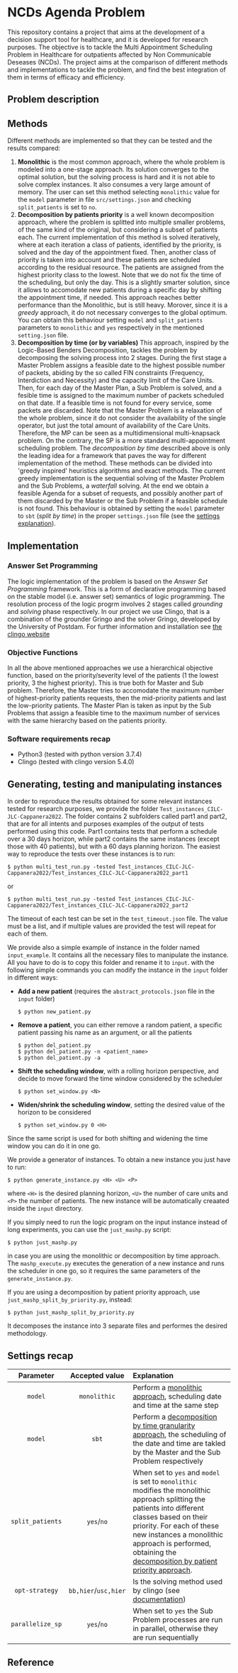 # NCDs Agenda Problem
This repository contains a project that aims at the development of a decision support tool for healthcare, and it is developed for research purposes.
The objective is to tackle the Multi Appointment Scheduling Problem in Healthcare for outpatients affected by Non Communicable Deseases (NCDs).
The project aims at the comparison of different methods and implementations to tackle the problem, and find the best integration of them in terms of efficacy and efficiency.

## Problem description


## Methods
Different methods are implemented so that they can be tested and the results compared:
1. **Monolithic** is the most common approach, where the whole problem is modeled into a one-stage approach. Its solution converges to the optimal solution, but the solving process is hard and it is not able to solve complex instances. It also consumes a very large amount of memory. The user can set this method selecting `monolithic` value for the `model` parameter in file `src/settings.json` and checking `split_patients` is set to `no`.
2. **Decomposition by patients priority** is a well known decomposition approach, where the problem is splitted into multiple smaller problems, of the same kind of the original, but considering a subset of patients each. The current implementation of this method is solved iteratively, where at each iteration a class of patients, identified by the priority, is solved and the day of the appointment fixed. Then, another class of priority is taken into account and these patients are scheduled according to the residual resource. The patients are assigned from the highest priority class to the lowest.
	Note that we do not fix the time of the scheduling, but only the day. This is a slightly smarter solution, since it allows to accomodate new patients during a specific day by shifting the appointment time, if needed.
	This approach reaches better performance than the Monolithic, but is still heavy. Morover, since it is a *greedy* approach, it do not necessary converges to the global optimum.
	You can obtain this behaviour setting `model` and `split_patients` parameters to `monolithic` and `yes` respectively in the mentioned `setting.json` file. 
3. **Decomposition by time (or by variables)** This approach, inspired by the Logic-Based Benders Decomposition, tackles the problem by decomposing the solving process into 2 stages. During the first stage a Master Problem assigns a feasible date to the highest possible number of packets, abiding by the so called FIN constraints (Frequency, Interdiction and Necessity) and the capacity limit of the Care Units. Then, for each day of the Master Plan, a Sub Problem is solved, and a fesible time is assigned to the maximum number of packets scheduled on that date. If a feasible time is not found for every service, some packets are discarded.
	Note that the Master Problem is a relaxation of the whole problem, since it do not consider the availability of the single operator, but just the total amount of availability of the Care Units. Therefore, the MP can be seen as a multidimensional multi-knapsack problem. On the contrary, the SP is a more standard multi-appointment scheduling problem.
	The *decomposition by time* described above is only the leading idea for a framework that paves the way for different implementation of the method. These methods can be divided into 'greedy inspired' heuristics algorithms and exact methods. The current greedy implementation is the sequential solving of the Master Problem and the Sub Problems, a *waterfall* solving. At the end we obtain a feasible Agenda for a subset of requests, and possibly another part of them discarded by the Master or the Sub Problem if a feasible schedule is not found. This behaviour is obtained by setting the `model` parameter to `sbt` (*split by time*) in the proper `settings.json` file (see the [settings explanation](#settings-recap)).

## Implementation

### Answer Set Programming
The logic implementation of the problem is based on the *Answer Set Programming* framework. This is a form of declarative programming based on the stable model (i.e. answer set) semantics of logic programming. The resolution process of the logic progrm involves 2 stages called *grounding* and *solving* phase respectively. In our project we use Clingo, that is a combination of the grounder Gringo and the solver Gringo, developed by the University of Postdam.
For further information and installation see [the clingo website](https://potassco.org/clingo/)

### Objective Functions
In all the above mentioned approaches we use a hierarchical objective function, based on the priority/severity level of the patients (1 the lowest priority, 3 the highest priority). This is true both for Master and Sub problem. Therefore, the Master tries to accomodate the maximum number of highest-priority patients requests, then the mid-priority patients and last the low-priority patients. The Master Plan is taken as input by the Sub Problems that assign a feasible time to the maximum number of services with the same hierarchy based on the patients priority.

### Software requirements recap
- Python3 (tested with python version 3.7.4)
- Clingo  (tested with clingo version 5.4.0)

## Generating, testing and manipulating instances
In order to reproduce the results obtained for some relevant instances tested for research purposes, we provide the folder `Test_instances_CILC-JLC-Cappanera2022`. The folder contains 2 subfolders called part1 and part2, that are for all intents and purposes examples of the output of tests performed using this code. Part1 contains tests that perform a schedule over a 30 days horizon, while part2 contains the same instances (except those with 40 patients), but with a 60 days planning horizon.
The easiest way to reproduce the tests over these instances is to run:
```
$ python multi_test_run.py -tested Test_instances_CILC-JLC-Cappanera2022/Test_instances_CILC-JLC-Cappanera2022_part1
```
or 
```
$ python multi_test_run.py -tested Test_instances_CILC-JLC-Cappanera2022/Test_instances_CILC-JLC-Cappanera2022_part2
```

The timeout of each test can be set in the `test_timeout.json` file. The value must be a list, and if multiple values are provided the test will repeat for each of them.

We provide also a simple example of instance in the folder named `input_example`. It contains all the necessary files to manipulate the instance. All you have to do is to copy this folder and rename it to `input`.
with the following simple commands you can modify the instance in the `input` folder in different ways:
- **Add a new patient** (requires the `abstract_protocols.json` file in the `input` folder)
	```
	$ python new_patient.py
	```
	
- **Remove a patient**, you can either remove a random patient, a specific patient passing his name as an argument, or all the patients
	```
	$ python del_patient.py
	$ python del_patient.py -n <patient_name>
	$ python del_patient.py -a
	```

- **Shift the scheduling window**, with a rolling horizon perspective, and decide to move forward the time window considered by the scheduler
	```
	$ python set_window.py <N>
	```

- **Widen/shrink the scheduling window**, setting the desired value of the horizon to be considered
	```
	$ python set_window.py 0 <H>
	```

Since the same script is used for both shifting and widening the time window you can do it in one go.

We provide a generator of instances. To obtain a new instance you just have to run:

	$ python generate_instance.py <H> <U> <P>

where `<H>` is the desired planning horizon, `<U>` the number of care units and `<P>` the number of patients. The new instance will be automatically creaated inside the `input` directory.

If you simply need to run the logic program on the input instance instead of long experiments, you can use the `just_mashp.py` script:

	$ python just_mashp.py
	
in case you are using the monolithic or decomposition by time approach. 
The `mashp_execute.py` executes the generation of a new instance and runs the scheduler in one go, so it requires the same parameters of the `generate_instance.py`.

If you are using a decomposition by patient priority approach, use `just_mashp_split_by_priority.py`, instead:
 
	$ python just_mashp_split_by_priority.py

It decomposes the instance into 3 separate files and performes the desired methodology.

## Settings recap
| 	Parameter		|	Accepted value	|	Explanation	|
| 	:---:       	|    :----:   		|          :--- |
|	`model`  		|	`monolithic`  	| Perform a [monolithic approach](#methods), scheduling date and time at the same step |
|	`model`  		|	`sbt`  			| Perform a [decomposition by time granularity approach](#methods), the scheduling of the date and time are takled by the Master and the Sub Problem respectively |
|	`split_patients`|	`yes`/`no`  	| When set to `yes` and `model` is set to `monolithic` modifies the monolithic approach splitting the patients into different classes based on their priority. For each of these new instances a monolithic approach is performed, obtaining the [decomposition by patient priority approach](#methods).
|	`opt-strategy`	|	`bb,hier`/`usc,hier` | Is the solving method used by clingo (see [documentation](https://github.com/potassco/guide/releases/)) |
|	`parallelize_sp`| 	`yes`/`no`		| When set to `yes` the Sub Problem processes are run in parallel, otherwise they are run sequentially |

## Reference
